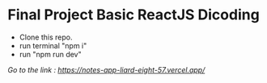 # Final Project Basic ReactJS Dicoding

- Clone this repo.
- run terminal "npm i"
- run "npm run dev"

_*Go to the link : https://notes-app-liard-eight-57.vercel.app/*_
